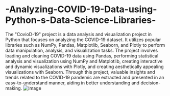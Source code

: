 # -Analyzing-COVID-19-Data-using-Python-s-Data-Science-Libraries-

The "CovioD-19" project is a data analysis and visualization project in Python that focuses on analyzing the COVID-19 dataset. It utilizes popular libraries such as NumPy, Pandas, Matplotlib, Seaborn, and Plotly to perform data manipulation, analysis, and visualization tasks. The project involves loading and cleaning COVID-19 data using Pandas, performing statistical analysis and visualization using NumPy and Matplotlib, creating interactive and dynamic visualizations with Plotly, and creating aesthetically appealing visualizations with Seaborn. Through this project, valuable insights and trends related to the COVID-19 pandemic are extracted and presented in an easy-to-understand manner, aiding in better understanding and decision-making.
![image](https://user-images.githubusercontent.com/75623749/232966708-9fbc723b-5eed-4759-8eff-c768cb2b3ce7.png)
